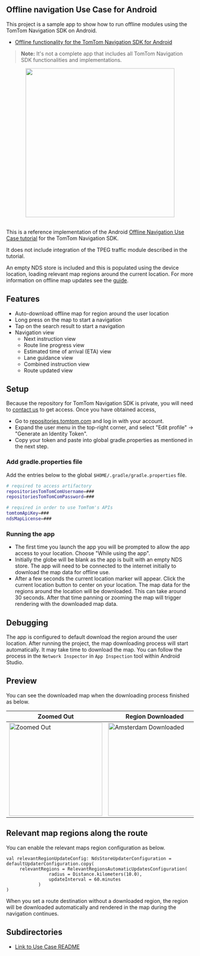 ## Offline navigation Use Case for Android ##

This project is a sample app to show how to run offline modules using the TomTom Navigation SDK on Android.

- [Offline functionality for the TomTom Navigation SDK for Android](https://developer.tomtom.com/navigation/android/guides/offline/quickstart)

> **Note:** It's not a complete app that includes all TomTom Navigation SDK functionalities and implementations.

<div align="center">
  <img align="center" src="assets/nav-sdk-offline.png" width="400"/>
</div> <br>

This is a reference implementation of the Android [Offline Navigation Use Case tutorial](https://developer.tomtom.com/navigation/android/build-a-navigation-app/building-an-offline-navigation-app) for the TomTom Navigation SDK.

It does not include integration of the TPEG traffic module described in the tutorial.

An empty NDS store is included and this is populated using the device location, loading relevant map regions around the
current location. For more information on offline map updates see the [guide](https://developer.tomtom.com/navigation/android/guides/offline/quickstart).

## Features

- Auto-download offline map for region around the user location
- Long press on the map to start a navigation
- Tap on the search result to start a navigation
- Navigation view
    - Next instruction view
    - Route line progress view
    - Estimated time of arrival (ETA) view
    - Lane guidance view
    - Combined instruction view
    - Route updated view

## Setup

Because the repository for TomTom Navigation SDK is private, you will need
to [contact us](https://developer.tomtom.com/tomtom-sdk-for-android/request-access) to get access. Once you have
obtained access,

- Go to [repositories.tomtom.com](https://repositories.tomtom.com/) and log in with your account.
- Expand the user menu in the top-right corner, and select "Edit profile" → "Generate an Identity Token".
- Copy your token and paste into global gradle.properties as mentioned in the next step.

### Add gradle.properties file

Add the entries below to the global `$HOME/.gradle/gradle.properties` file.

```bash
# required to access artifactory
repositoriesTomTomComUsername=###
repositoriesTomTomComPassword=###

# required in order to use TomTom's APIs
tomtomApiKey=###
ndsMapLicense=###
```

### Running the app

- The first time you launch the app you will be prompted to allow the app access to your location. Choose "While using
  the app".
- Initially the globe will be blank as the app is built with an empty NDS store. The app will need to be connected to
  the internet initially to download the map data for offline use.
- After a few seconds the current location marker will appear. Click the current location button to center on your
  location. The map data for the regions around the location will be downloaded. This can take around 30 seconds. After
  that time panning or zooming the map will trigger rendering with the downloaded map data.

## Debugging

The app is configured to default download the region around the user location. After running the project, the map
downloading process will start automatically. It may take time to download the map. You can follow the process in
the `Network Inspector` in `App Inspection` tool within Android Studio.

## Preview

You can see the downloaded map when the downloading process finished as below.

| Zoomed Out                                                             | Region Downloaded                                                                          | 
|------------------------------------------------------------------------|--------------------------------------------------------------------------------------------|
| <img src="assets/offline-zoomed-out.png" width="250" alt="Zoomed Out"> | <img src="assets/offline-amsterdam-downloaded.png" width="250" alt="Amsterdam Downloaded"> |

## Relevant map regions along the route

You can enable the relevant maps region configuration as below.

```
val relevantRegionUpdateConfig: NdsStoreUpdaterConfiguration = defaultUpdaterConfiguration.copy(
     relevantRegions = RelevantRegionsAutomaticUpdatesConfiguration(
                radius = Distance.kilometers(10.0),
                updateInterval = 60.minutes
            )
)
```

When you set a route destination without a downloaded region, the region will be downloaded automatically and rendered
in the map during the navigation continues.

## Subdirectories
- [Link to Use Case README](usecase/README.md)